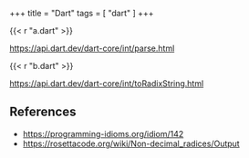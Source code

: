 +++
title = "Dart"
tags = [ "dart" ]
+++

{{< r "a.dart" >}}

<https://api.dart.dev/dart-core/int/parse.html>

{{< r "b.dart" >}}

<https://api.dart.dev/dart-core/int/toRadixString.html>

## References

- <https://programming-idioms.org/idiom/142>
- <https://rosettacode.org/wiki/Non-decimal_radices/Output>
